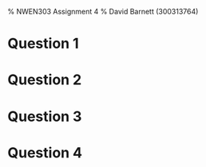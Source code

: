 % NWEN303 Assignment 4
% David Barnett (300313764)

# Question 1

# Question 2

# Question 3

# Question 4
